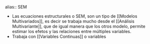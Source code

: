 alias:: SEM

- Las ecuaciones estructurales o SEM, son un tipo de [[Modelos Multivariados]], es decir se trabaja mucho desde el [[Análisis Multivariante]], que de igual manera que los otros modelo, permite estimar los efetos y las relaciones entre múltiples variables.
- Trabaja con [[Variables Continuas]] o variables